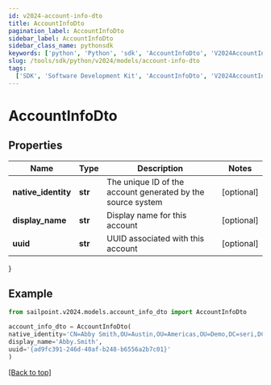 ```yaml
---
id: v2024-account-info-dto
title: AccountInfoDto
pagination_label: AccountInfoDto
sidebar_label: AccountInfoDto
sidebar_class_name: pythonsdk
keywords: ['python', 'Python', 'sdk', 'AccountInfoDto', 'V2024AccountInfoDto']
slug: /tools/sdk/python/v2024/models/account-info-dto
tags:
  ['SDK', 'Software Development Kit', 'AccountInfoDto', 'V2024AccountInfoDto']
---
```


# AccountInfoDto

## Properties

| Name | Type | Description | Notes |
| --- | --- | --- | --- |
| **native_identity** | **str** | The unique ID of the account generated by the source system | [optional] |
| **display_name** | **str** | Display name for this account | [optional] |
| **uuid** | **str** | UUID associated with this account | [optional] |

}

## Example

```python
from sailpoint.v2024.models.account_info_dto import AccountInfoDto

account_info_dto = AccountInfoDto(
native_identity='CN=Abby Smith,OU=Austin,OU=Americas,OU=Demo,DC=seri,DC=acme,DC=com',
display_name='Abby.Smith',
uuid='{ad9fc391-246d-40af-b248-b6556a2b7c01}'
)

```

[[Back to top]](#)
